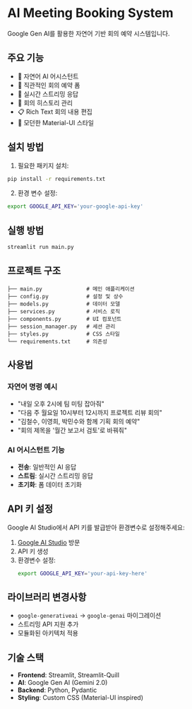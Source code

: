 # AI Meeting Booking System

Google Gen AI를 활용한 자연어 기반 회의 예약 시스템입니다.

## 주요 기능

- 🤖 자연어 AI 어시스턴트
- 📅 직관적인 회의 예약 폼
- 🌊 실시간 스트리밍 응답
- 💾 회의 히스토리 관리
- 📋 Rich Text 회의 내용 편집
- 🎨 모던한 Material-UI 스타일

## 설치 방법

1. 필요한 패키지 설치:
```bash
pip install -r requirements.txt
```

2. 환경 변수 설정:
```bash
export GOOGLE_API_KEY='your-google-api-key'
```

## 실행 방법

```bash
streamlit run main.py
```

## 프로젝트 구조

```
├── main.py              # 메인 애플리케이션
├── config.py            # 설정 및 상수
├── models.py            # 데이터 모델
├── services.py          # 서비스 로직
├── components.py        # UI 컴포넌트
├── session_manager.py   # 세션 관리
├── styles.py            # CSS 스타일
└── requirements.txt     # 의존성
```

## 사용법

### 자연어 명령 예시
- "내일 오후 2시에 팀 미팅 잡아줘"
- "다음 주 월요일 10시부터 12시까지 프로젝트 리뷰 회의"
- "김철수, 이영희, 박민수와 함께 기획 회의 예약"
- "회의 제목을 '월간 보고서 검토'로 바꿔줘"

### AI 어시스턴트 기능
- **전송**: 일반적인 AI 응답
- **스트림**: 실시간 스트리밍 응답
- **초기화**: 폼 데이터 초기화

## API 키 설정

Google AI Studio에서 API 키를 발급받아 환경변수로 설정해주세요:

1. [Google AI Studio](https://aistudio.google.com/app/apikey) 방문
2. API 키 생성
3. 환경변수 설정:
   ```bash
   export GOOGLE_API_KEY='your-api-key-here'
   ```

## 라이브러리 변경사항

- `google-generativeai` → `google-genai` 마이그레이션
- 스트리밍 API 지원 추가
- 모듈화된 아키텍처 적용

## 기술 스택

- **Frontend**: Streamlit, Streamlit-Quill
- **AI**: Google Gen AI (Gemini 2.0)
- **Backend**: Python, Pydantic
- **Styling**: Custom CSS (Material-UI inspired)